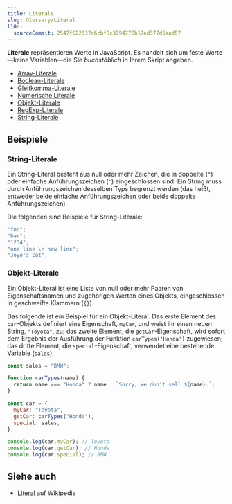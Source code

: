 ```yaml
---
title: Literale
slug: Glossary/Literal
l10n:
  sourceCommit: 2547f622337d6cbf8c3794776b17ed377d6aad57
---
```


**Literale** repräsentieren Werte in JavaScript. Es handelt sich um feste Werte—keine Variablen—die Sie _buchstäblich_ in Ihrem Skript angeben.

- [Array-Literale](/de/docs/Web/JavaScript/Guide/Grammar_and_types#array_literals)
- [Boolean-Literale](/de/docs/Web/JavaScript/Guide/Grammar_and_types#boolean_literals)
- [Gleitkomma-Literale](/de/docs/Web/JavaScript/Guide/Grammar_and_types#floating-point_literals)
- [Numerische Literale](/de/docs/Web/JavaScript/Guide/Grammar_and_types#numeric_literals)
- [Objekt-Literale](/de/docs/Web/JavaScript/Guide/Grammar_and_types#object_literals)
- [RegExp-Literale](/de/docs/Web/JavaScript/Guide/Grammar_and_types#regexp_literals)
- [String-Literale](/de/docs/Web/JavaScript/Guide/Grammar_and_types#string_literals)

## Beispiele

### String-Literale

Ein String-Literal besteht aus null oder mehr Zeichen, die in doppelte (`"`) oder einfache Anführungszeichen (`'`) eingeschlossen sind. Ein String muss durch Anführungszeichen desselben Typs begrenzt werden (das heißt, entweder beide einfache Anführungszeichen oder beide doppelte Anführungszeichen).

Die folgenden sind Beispiele für String-Literale:

```js
"foo";
"bar";
"1234";
"one line \n new line";
"Joyo's cat";
```

### Objekt-Literale

Ein Objekt-Literal ist eine Liste von null oder mehr Paaren von Eigenschaftsnamen und zugehörigen Werten eines Objekts, eingeschlossen in geschweifte Klammern (`{}`).

Das folgende ist ein Beispiel für ein Objekt-Literal. Das erste Element des `car`-Objekts definiert eine Eigenschaft, `myCar`, und weist ihr einen neuen String, `"Toyota"`, zu; das zweite Element, die `getCar`-Eigenschaft, wird sofort dem Ergebnis der Ausführung der Funktion `carTypes('Honda')` zugewiesen; das dritte Element, die `special`-Eigenschaft, verwendet eine bestehende Variable (`sales`).

```js
const sales = "BMW";

function carTypes(name) {
  return name === "Honda" ? name : `Sorry, we don't sell ${name}.`;
}

const car = {
  myCar: "Toyota",
  getCar: carTypes("Honda"),
  special: sales,
};

console.log(car.myCar); // Toyota
console.log(car.getCar); // Honda
console.log(car.special); // BMW
```

## Siehe auch

- [Literal](<https://en.wikipedia.org/wiki/Literal_(computer_programming)>) auf Wikipedia

